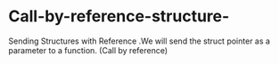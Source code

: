 # Call-by-reference-structure-
Sending Structures with Reference .We will send the struct pointer as a parameter to a function. (Call by reference)
